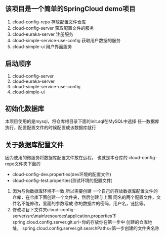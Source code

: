 ## 该项目是一个简单的SpringCloud demo项目
1. cloud-config-repo 存放配置文件仓库
2. cloud-config-server 获取配置文件的服务
3. cloud-euraka-server 注册服务
4. cloud-simple-service-use-config 获取用户数据的服务
5. cloud-simple-ui 用户界面服务

## 启动顺序
1. cloud-config-server
2. cloud-euraka-server
3. cloud-simple-service-use-config
4. cloud-simple-ui

## 初始化数据库
本项目使用的是mysql，将仓库根目录下面的init.sql在MySQL中选择
任一数据库执行，配置配置文件的时候配置成该数据库就行

## 关于数据库配置文件
因为使用的微服务将数据库配置文件放在远程，
也就是本仓库的 cloud-config-repo文件夹下面的
* cloud-config-dev.properties(dev环境的配置文件)
* cloud-config-test.properties(测试环境的配置文件)

1. 因为与你数据库环境不一致,所以需要创建
    一个自己的存放数据库配置文件的仓库，在仓库下面创建一个文件夹，然后创建与上面
    同名的两个配置文件，文件名不能修改，里面的参数写成
    你的数据库的密码，用户名，链接等。
2. 修改项目下文件夹cloud-config-server\src\main\resources\application.properties下
    spring.cloud.config.server.git.uri=你的存放你在第一步中
    创建的仓库地址，
    spring.cloud.config.server.git.searchPaths=第一步创建的文件夹名称
    